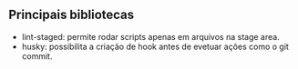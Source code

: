 


## Principais bibliotecas 

- lint-staged: permite rodar scripts apenas em arquivos na stage area.
- husky: possibilita a criação de hook antes de evetuar ações como o git commit.